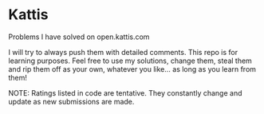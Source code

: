 # Kattis
Problems I have solved on open.kattis.com 

I will try to always push them with detailed comments. 
This repo is for learning purposes. Feel free to use my solutions, change them, steal them and rip them off as your own,
whatever you like... as long as you learn from them!

NOTE: Ratings listed in code are tentative. They constantly change and update as
new submissions are made.
